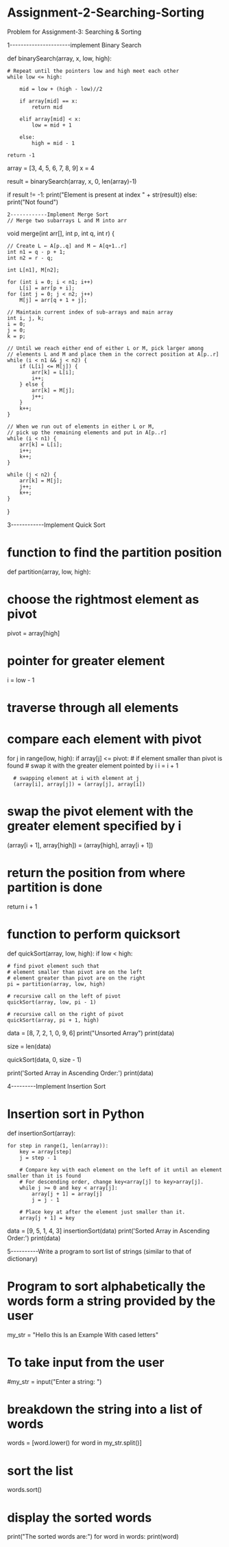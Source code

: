 # Assignment-2-Searching-Sorting
Problem for Assignment-3: Searching &amp; Sorting

1----------------------implement Binary Search

def binarySearch(array, x, low, high):

    # Repeat until the pointers low and high meet each other
    while low <= high:

        mid = low + (high - low)//2

        if array[mid] == x:
            return mid

        elif array[mid] < x:
            low = mid + 1

        else:
            high = mid - 1

    return -1


array = [3, 4, 5, 6, 7, 8, 9]
x = 4

result = binarySearch(array, x, 0, len(array)-1)

if result != -1:
    print("Element is present at index " + str(result))
else:
    print("Not found")
    
    
    2------------Implement Merge Sort
    // Merge two subarrays L and M into arr
void merge(int arr[], int p, int q, int r) {

    // Create L ← A[p..q] and M ← A[q+1..r]
    int n1 = q - p + 1;
    int n2 = r - q;

    int L[n1], M[n2];

    for (int i = 0; i < n1; i++)
        L[i] = arr[p + i];
    for (int j = 0; j < n2; j++)
        M[j] = arr[q + 1 + j];

    // Maintain current index of sub-arrays and main array
    int i, j, k;
    i = 0;
    j = 0;
    k = p;

    // Until we reach either end of either L or M, pick larger among
    // elements L and M and place them in the correct position at A[p..r]
    while (i < n1 && j < n2) {
        if (L[i] <= M[j]) {
            arr[k] = L[i];
            i++;
        } else {
            arr[k] = M[j];
            j++;
        }
        k++;
    }

    // When we run out of elements in either L or M,
    // pick up the remaining elements and put in A[p..r]
    while (i < n1) {
        arr[k] = L[i];
        i++;
        k++;
    }

    while (j < n2) {
        arr[k] = M[j];
        j++;
        k++;
    }
}



3------------Implement Quick Sort

# function to find the partition position
def partition(array, low, high):

  # choose the rightmost element as pivot
  pivot = array[high]

  # pointer for greater element
  i = low - 1

  # traverse through all elements
  # compare each element with pivot
  for j in range(low, high):
    if array[j] <= pivot:
      # if element smaller than pivot is found
      # swap it with the greater element pointed by i
      i = i + 1

      # swapping element at i with element at j
      (array[i], array[j]) = (array[j], array[i])

  # swap the pivot element with the greater element specified by i
  (array[i + 1], array[high]) = (array[high], array[i + 1])

  # return the position from where partition is done
  return i + 1

# function to perform quicksort
def quickSort(array, low, high):
  if low < high:

    # find pivot element such that
    # element smaller than pivot are on the left
    # element greater than pivot are on the right
    pi = partition(array, low, high)

    # recursive call on the left of pivot
    quickSort(array, low, pi - 1)

    # recursive call on the right of pivot
    quickSort(array, pi + 1, high)


data = [8, 7, 2, 1, 0, 9, 6]
print("Unsorted Array")
print(data)

size = len(data)

quickSort(data, 0, size - 1)

print('Sorted Array in Ascending Order:')
print(data)



4---------Implement Insertion Sort
# Insertion sort in Python


def insertionSort(array):

    for step in range(1, len(array)):
        key = array[step]
        j = step - 1
        
        # Compare key with each element on the left of it until an element smaller than it is found
        # For descending order, change key<array[j] to key>array[j].        
        while j >= 0 and key < array[j]:
            array[j + 1] = array[j]
            j = j - 1
        
        # Place key at after the element just smaller than it.
        array[j + 1] = key


data = [9, 5, 1, 4, 3]
insertionSort(data)
print('Sorted Array in Ascending Order:')
print(data)



5----------Write a program to sort list of strings (similar to that of dictionary)
# Program to sort alphabetically the words form a string provided by the user

my_str = "Hello this Is an Example With cased letters"

# To take input from the user
#my_str = input("Enter a string: ")

# breakdown the string into a list of words
words = [word.lower() for word in my_str.split()]

# sort the list
words.sort()

# display the sorted words

print("The sorted words are:")
for word in words:
   print(word)
    
    
